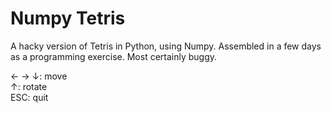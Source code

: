 # Numpy Tetris
A hacky version of Tetris in Python, using Numpy. Assembled in a few days as a programming exercise. Most certainly buggy.   

← → ↓: move  
↑: rotate  
ESC: quit  


